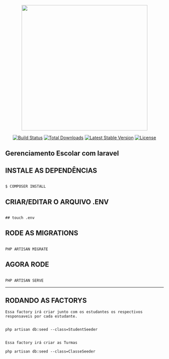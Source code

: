 <p align="center"><a href="https://laravel.com" target="_blank"><img src="https://raw.githubusercontent.com/laravel/art/master/logo-lockup/5%20SVG/2%20CMYK/1%20Full%20Color/laravel-logolockup-cmyk-red.svg" width="400"></a></p>

<p align="center">
<a href="https://travis-ci.org/laravel/framework"><img src="https://travis-ci.org/laravel/framework.svg" alt="Build Status"></a>
<a href="https://packagist.org/packages/laravel/framework"><img src="https://poser.pugx.org/laravel/framework/d/total.svg" alt="Total Downloads"></a>
<a href="https://packagist.org/packages/laravel/framework"><img src="https://poser.pugx.org/laravel/framework/v/stable.svg" alt="Latest Stable Version"></a>
<a href="https://packagist.org/packages/laravel/framework"><img src="https://poser.pugx.org/laravel/framework/license.svg" alt="License"></a>
</p>

## Gerenciamento Escolar com laravel

## INSTALE AS DEPENDÊNCIAS
```

$ COMPOSER INSTALL

```

## CRIAR/EDITAR O ARQUIVO .ENV
```

## touch .env

```

## RODE AS MIGRATIONS
```

PHP ARTISAN MIGRATE

```

## AGORA RODE
```

PHP ARTISAN SERVE

```

---

## RODANDO AS FACTORYS
```
Essa factory irá criar junto com os estudantes os respectivos responsaveis por cada estudante.


php artisan db:seed --class=StudentSeeder


Essa factory irá criar as Turmas 

php artisan db:seed --class=ClasseSeeder

```
